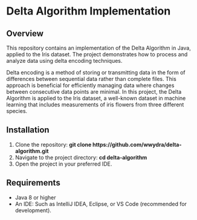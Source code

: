 <h1>Delta Algorithm Implementation</h1>
<h2>Overview</h2>
<p>This repository contains an implementation of the Delta Algorithm in Java, applied to the Iris dataset. The project demonstrates how to process and analyze data using delta encoding techniques.</p>
<p>Delta encoding is a method of storing or transmitting data in the form of differences between sequential data rather than complete files. This approach is beneficial for efficiently managing data where changes between consecutive data points are minimal. In this project, the Delta Algorithm is applied to the Iris dataset, a well-known dataset in machine learning that includes measurements of iris flowers from three different species.</p>
<h2>Installation</h2>
<ol>
  <li>Clone the repository: <b>git clone https://github.com/wwydra/delta-algorithm.git</b></li>
  <li>Navigate to the project directory: <b>cd delta-algorithm</b></li>
  <li>Open the project in your preferred IDE.</li>
</ol>
<h2>Requirements</h2>
<ul>
  <li>Java 8 or higher</li>
  <li>An IDE: Such as IntelliJ IDEA, Eclipse, or VS Code (recommended for development).</li>
</ul>
